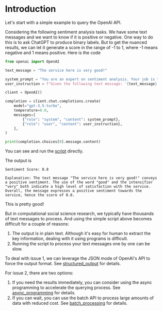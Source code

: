 # Introduction

Let's start with a simple example to query the OpenAI API.

Considering the following sentiment analysis tasks.
We have some text messages and we want to know if it is positive or negative.
One way to do this is to ask ChatGPT to produce binary labels.
But to get the nuanced results, we can let it generate a score in the range of -1 to 1, where -1 means negative and 1 means positive.
Here is the code

```python
from openai import OpenAI

text_message = "The service here is very good!"

system_prompt = "You are an expert on sentiment analysis. Your job is to evaluate the sentiment of the given text message."
user_instruction = f"Given the following text message: '{text_message}', please evaluate its sentiment by giving a score in the range of -1 to 1, where -1 means negative and 1 means positive. Also explain why."

client = OpenAI()

completion = client.chat.completions.create(
    model="gpt-3.5-turbo",
    temperature=0.0,
    messages=[
        {"role": "system", "content": system_prompt},
        {"role": "user", "content": user_instruction},
    ],
)

print(completion.choices[0].message.content)
```

You can see and run the [script](/basics/senti_basic.py) directly.

The output is

```
Sentiment Score: 0.8

Explanation: The text message "The service here is very good!" conveys a positive sentiment. The use of the word "good" and the intensifier "very" both indicate a high level of satisfaction with the service. Overall, the message expresses a positive sentiment towards the service, hence the score of 0.8.
```

This is pretty good!

But in computational social science research, we typically have thousands of text messages to process.
And using the simple script above becomes difficult for a couple of reasons:
1. The output is in plain text.
Although it's easy for human to extract the key information, dealing with it using programs is difficult.
2. Running the script to process your text messages one by one can be slow.

To deal with issue 1, we can leverage the JSON mode of OpenAI's API to force the output format.
See [structured_output](/structured_output) for details.

For issue 2, there are two options:
1. If you need the results immediately, you can consider using the async programming to accelerate the querying process. See [async_programming](/async_programming) for details.
1. If you can wait, you can use the batch API to process large amounts of data with reduced cost. See [batch_processing](/batch_processing) for details.